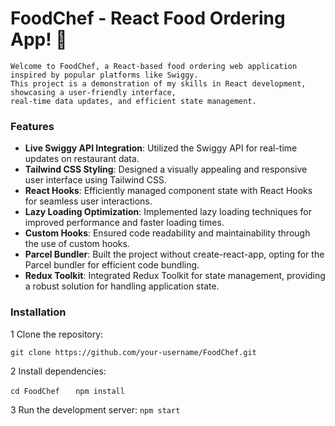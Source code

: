# FoodChef - React Food Ordering App! 🚀

    Welcome to FoodChef, a React-based food ordering web application inspired by popular platforms like Swiggy.
    This project is a demonstration of my skills in React development, showcasing a user-friendly interface, 
    real-time data updates, and efficient state management.

### Features 

- **Live Swiggy API Integration**: Utilized the Swiggy API for real-time updates on restaurant data.
- **Tailwind CSS Styling**: Designed a visually appealing and responsive user interface using Tailwind CSS.
- **React Hooks**: Efficiently managed component state with React Hooks for seamless user interactions.
- **Lazy Loading Optimization**: Implemented lazy loading techniques for improved performance and faster loading times.
- **Custom Hooks**: Ensured code readability and maintainability through the use of custom hooks.
- **Parcel Bundler**: Built the project without create-react-app, opting for the Parcel bundler for efficient code bundling.
- **Redux Toolkit**: Integrated Redux Toolkit for state management, providing a robust solution for handling application state.

### Installation 

1 Clone the repository:

  ```git clone https://github.com/your-username/FoodChef.git ```

2 Install dependencies:

  ```cd FoodChef ```
  ```  npm install```


3 Run the development server:
    ```npm start```
